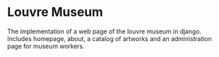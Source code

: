 # Louvre Museum

The implementation of a web page of the louvre museum in django. Includes homepage, about, a catalog of artworks and an administration page for museum workers.
 
